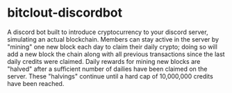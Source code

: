 # bitclout-discordbot
A discord bot built to introduce cryptocurrency to your discord server, simulating an actual blockchain.  Members can stay active in the server by "mining" one new block each day to claim their daily crypto; doing so will add a new block the chain along with all previous transactions since the last daily credits were claimed.  Daily rewards for mining new blocks are "halved" after a sufficient number of dailies have been claimed on the server.  These "halvings" continue until a hard cap of 10,000,000 credits have been reached.

